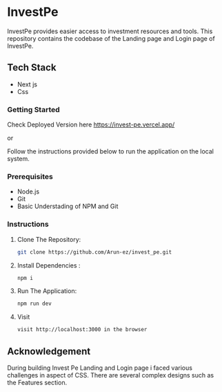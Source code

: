 # InvestPe

InvestPe provides easier access to investment resources and tools. This repository contains the codebase of the Landing page and Login page of InvestPe.

## Tech Stack

- Next js
- Css

### Getting Started

Check Deployed Version here https://invest-pe.vercel.app/

or

Follow the instructions provided below to run the application on the local system.

### Prerequisites

- Node.js
- Git 
- Basic Understading of NPM and Git

### Instructions

1. Clone The Repository:

   ```bash
   git clone https://github.com/Arun-ez/invest_pe.git
   ```

2. Install Dependencies :

   ```bash
   npm i
   ```

3. Run The Application:

   ```bash
   npm run dev
   ```

4. Visit

   ```bash
   visit http://localhost:3000 in the browser
   ```

## Acknowledgement

During building Invest Pe Landing and Login page i faced various challenges in aspect of CSS. There are several complex designs such as the Features section.
